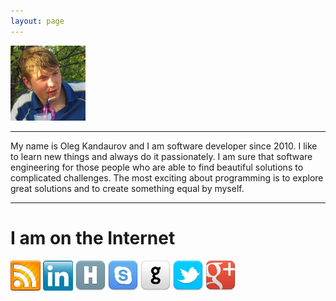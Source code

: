 ```yaml
---
layout: page
---
```


<img class='inset right' src='/assets/img/photo.jpg' title='Oleg Kandaurov' alt='Photo of Oleg Kandaurov' width='120px' />

--------------

My name is Oleg Kandaurov and I am software developer since 2010. I like to learn new things and always do it passionately. I am sure that
software engineering for those people who are able to find beautiful solutions to complicated challenges.
The most exciting about programming is to explore great solutions and to create something equal by myself.

--------------

I am on the Internet
===



<div>
<a href="http://feeds.feedburner.com/olegkandaurov" rel="alternate" type="application/rss+xml">
<img class="logo" src="/assets/img/rss.png" alt="rss"/></a>
<a href="http://ru.linkedin.com/in/kandaurovoleg" target="_blank">
<img class="logo" alt="Linkedin" src="/assets/img/linkedin.jpg"></a>
<a href="http://f0y.habrahabr.ru" target="_blank">
<img class="logo" alt="HabraHabr" src="/assets/img/habr.png"></a>
<a href="skype:oleg.kandaurov" target="_blank">
<img class="logo" alt="Skype" src="/assets/img/skype.png"></a>
<a href="https://github.com/f0y" rel="me" target="_blank">
<img class="logo" alt="GitHub" src="/assets/img/github.png"></a>
<a href="https://twitter.com/_f0y" rel="me" target="_blank">
<img class="logo" alt="Twitter" src="/assets/img/twitter.png"></a>
<a href="https://plus.google.com/+OlegKandaurov" rel="me" target="_blank">
<img class="logo" alt="Google+" src="/assets/img/google-plus.png"></a>
</div>


